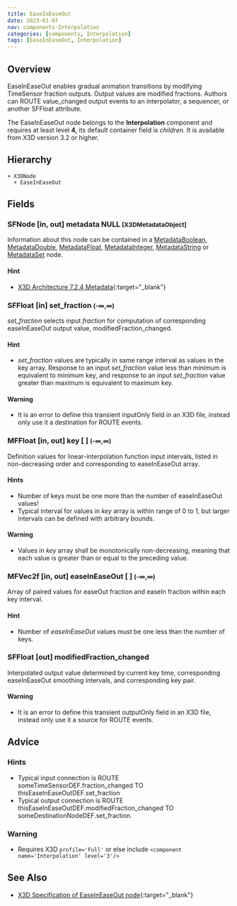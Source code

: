 ```yaml
---
title: EaseInEaseOut
date: 2023-01-07
nav: components-Interpolation
categories: [components, Interpolation]
tags: [EaseInEaseOut, Interpolation]
---
```

<style>
.post h3 {
  word-spacing: 0.2em;
}
</style>

## Overview

EaseInEaseOut enables gradual animation transitions by modifying TimeSensor fraction outputs. Output values are modified fractions. Authors can ROUTE value_changed output events to an interpolator, a sequencer, or another SFFloat attribute.

The EaseInEaseOut node belongs to the **Interpolation** component and requires at least level **4,** its default container field is *children.* It is available from X3D version 3.2 or higher.

## Hierarchy

```
+ X3DNode
  + EaseInEaseOut
```

## Fields

### SFNode [in, out] **metadata** NULL <small>[X3DMetadataObject]</small>

Information about this node can be contained in a [MetadataBoolean](../core/metadataboolean), [MetadataDouble](../core/metadatadouble), [MetadataFloat](../core/metadatafloat), [MetadataInteger](../core/metadatainteger), [MetadataString](../core/metadatastring) or [MetadataSet](../core/metadataset) node.

#### Hint

- [X3D Architecture 7.2.4 Metadata](https://www.web3d.org/specifications/X3Dv4Draft/ISO-IEC19775-1v4-IS.proof//Part01/components/core.html#Metadata){:target="_blank"}

### SFFloat [in] **set_fraction** <small>(-∞,∞)</small>

*set_fraction* selects input *fraction* for computation of corresponding easeInEaseOut output value, modifiedFraction_changed.

#### Hint

- *set_fraction* values are typically in same range interval as values in the key array. Response to an input *set_fraction* value less than minimum is equivalent to minimum key, and response to an input *set_fraction* value greater than maximum is equivalent to maximum key.

#### Warning

- It is an error to define this transient inputOnly field in an X3D file, instead only use it a destination for ROUTE events.

### MFFloat [in, out] **key** [ ] <small>(-∞,∞)</small>

Definition values for linear-interpolation function input intervals, listed in non-decreasing order and corresponding to easeInEaseOut array.

#### Hints

- Number of keys must be one more than the number of easeInEaseOut values!
- Typical interval for values in *key* array is within range of 0 to 1, but larger intervals can be defined with arbitrary bounds.

#### Warning

- Values in *key* array shall be monotonically non-decreasing, meaning that each value is greater than or equal to the preceding value.

### MFVec2f [in, out] **easeInEaseOut** [ ] <small>(-∞,∞)</small>

Array of paired values for easeOut fraction and easeIn fraction within each key interval.

#### Hint

- Number of *easeInEaseOut* values must be one less than the number of keys.

### SFFloat [out] **modifiedFraction_changed**

Interpolated output value determined by current key time, corresponding easeInEaseOut smoothing intervals, and corresponding key pair.

#### Warning

- It is an error to define this transient outputOnly field in an X3D file, instead only use it a source for ROUTE events.

## Advice

### Hints

- Typical input connection is ROUTE someTimeSensorDEF.fraction_changed TO thisEaseInEaseOutDEF.set_fraction
- Typical output connection is ROUTE thisEaseInEaseOutDEF.modifiedFraction_changed TO someDestinationNodeDEF.set_fraction.

### Warning

- Requires X3D `profile='Full'` or else include `<component name='Interpolation' level='3'/>`

## See Also

- [X3D Specification of EaseInEaseOut node](https://www.web3d.org/documents/specifications/19775-1/V4.0/Part01/components/interpolators.html#EaseInEaseOut){:target="_blank"}
